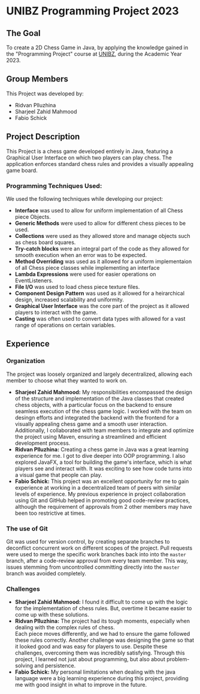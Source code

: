 # UNIBZ Programming Project 2023

## The Goal
To create a 2D Chess Game in Java, by applying the knowledge gained in the "Programming Project" course at [UNIBZ](https://www.unibz.it/), during the Academic Year 2023.

## Group Members
This Project was developed by:
* Ridvan Plluzhina
* Sharjeel Zahid Mahmood
* Fabio Schick

## Project Description
This Project is a chess game developed entirely in Java, featuring a Graphical User Interface on which two players can play chess.
The application enforces standard chess rules and provides a visually appealing game board.

### Programming Techniques Used:
We used the following techniques while developing our project:
* __Interface__ was used to allow for uniform implementation of all Chess piece Objects.
* __Generic Methods__ were used to allow for different chess pieces to be used.
* __Collections__ were used as they allowed store and manage objects such as chess board squares.
* __Try-catch blocks__ were an integral part of the code as they allowed for smooth execution when an error was to be expected.
* __Method Overriding__ was used as it allowed for a uniform implementaion of all Chess piece classes while implementing an interface
* __Lambda Expressions__ were used for easier operations on EventListeners.
* __File I/O__ was used to load chess piece texture files.
* __Component Design Pattern__ was used as it allowed for a heirarchical design, increased scalability and uniformity.
* __Graphical User Interface__ was the core part of the project as it allowed players to interact with the game.
* __Casting__ was often used to convert data types with allowed for a vast range of operations on certain variables.

## Experience
### Organization
The project was loosely organized and largely decentralized, allowing each member to choose what they wanted to work on.
* __Sharjeel Zahid Mahmood:__ My responsibilities encompassed the design of the structure and implementation of the Java classes that created chess objects, with a particular focus on the backend to ensure seamless execution of the chess game logic. I worked with the team on desingn efforts and integrated the backend with the frontend for a visually appealing chess game and a smooth user interaction. Additionally, I collaborated with team members to integrate and optimize the project using Maven, ensuring a streamlined and efficient development process.
* __Ridvan Plluzhina:__ Creating a chess game in Java was a great learning experience for me. I got to dive deeper into OOP programming. I also explored JavaFX, a tool for building the game's interface, which is what players see and interact with. It was exciting to see how code turns into a visual game that people can play.
* __Fabio Schick:__ This project was an excellent opportunity for me to gain experience at working in a decentralized team of peers with similar levels of experience. My previous experience in project collaboration using Git and GitHub helped in promoting good code-review practices, although the requirement of approvals from 2 other members may have been too restrictive at times.

### The use of Git 
Git was used for version control, by creating separate branches to deconflict concurrent work on different scopes of the project. Pull requests were used to merge the specific work branches back into into the `master` branch, after a code-review approval from every team member. This way, issues stemming from uncontrolled committing directly into the `master` branch was avoided completely.

### Challenges
* __Sharjeel Zahid Mahmood:__ I found it difficult to come up with the logic for the implementation of chess rules. But, overtime it became easier to come up with these solutions.
* __Ridvan Plluzhina:__ The project had its tough moments, especially when dealing with the complex rules of chess.<br>
Each piece moves differently, and we had to ensure the game followed these rules correctly. Another challenge was designing the game so that it looked good and was easy for players to use. Despite these challenges, overcoming them was incredibly satisfying. Through this project, I learned not just about programming, but also about problem-solving and persistence.
* __Fabio Schick:__ My personal limitations when dealing with the java language were a big learning experience during this project, providing me with good insight in what to improve in the future.
